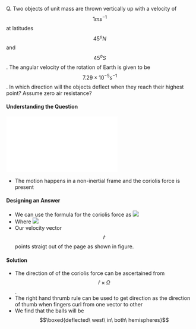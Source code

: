 Q. Two objects of unit mass are thrown vertically up with a velocity of $$1ms^{-1}$$ at latitudes $$45^oN$$ and $$45^oS$$. The angular velocity of the rotation of Earth is given to be $$7.29\times10^{-5}s^{-1}$$. In which direction will the objects deflect when they reach their highest point? Assume zero air resistance?
#### Understanding the Question
 ![](balls%20at%20latitude.excalidraw.md) 
  - The motion happens in a non-inertial frame and the coriolis force is present
 
 #### Designing an Answer
  - We can use the formula for the coriolis force as ![](rotating%20frames#^rotating-newton)
  - Where ![](rotating%20frames#^f65a72)
  - Our velocity vector $$\dot r$$ points straigt out of the page as shown in figure.
 #### Solution
  - The direction of of the coriolis force can be ascertained from $$\dot r\times\Omega$$.
  - The right hand thrumb rule can be used to get direction as the direction of thumb when fingers curl from one vector to other
  - We find that the balls will be $$\boxed{deflected\ west\ in\ both\ hemispheres}$$